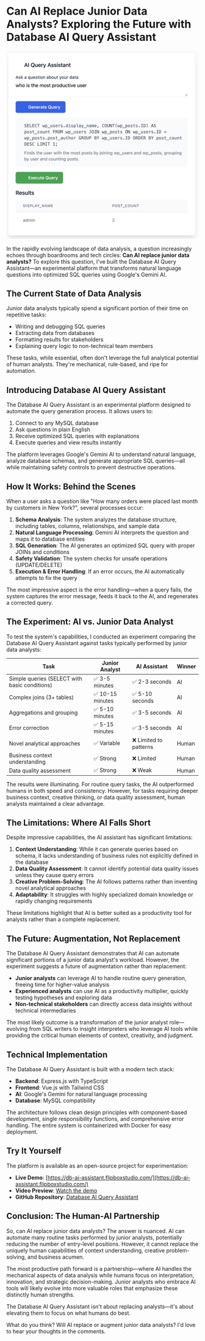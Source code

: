 # Can AI Replace Junior Data Analysts? Exploring the Future with Database AI Query Assistant

![Database AI Query Assistant](public/wp-ai-query.png)

In the rapidly evolving landscape of data analysis, a question increasingly echoes through boardrooms and tech circles: **Can AI replace junior data analysts?** To explore this question, I've built the Database AI Query Assistant—an experimental platform that transforms natural language questions into optimized SQL queries using Google's Gemini AI.

## The Current State of Data Analysis

Junior data analysts typically spend a significant portion of their time on repetitive tasks:

- Writing and debugging SQL queries
- Extracting data from databases
- Formatting results for stakeholders
- Explaining query logic to non-technical team members

These tasks, while essential, often don't leverage the full analytical potential of human analysts. They're mechanical, rule-based, and ripe for automation.

## Introducing Database AI Query Assistant

The Database AI Query Assistant is an experimental platform designed to automate the query generation process. It allows users to:

1. Connect to any MySQL database
2. Ask questions in plain English
3. Receive optimized SQL queries with explanations
4. Execute queries and view results instantly

The platform leverages Google's Gemini AI to understand natural language, analyze database schemas, and generate appropriate SQL queries—all while maintaining safety controls to prevent destructive operations.

## How It Works: Behind the Scenes

When a user asks a question like "How many orders were placed last month by customers in New York?", several processes occur:

1. **Schema Analysis**: The system analyzes the database structure, including tables, columns, relationships, and sample data
2. **Natural Language Processing**: Gemini AI interprets the question and maps it to database entities
3. **SQL Generation**: The AI generates an optimized SQL query with proper JOINs and conditions
4. **Safety Validation**: The system checks for unsafe operations (UPDATE/DELETE)
5. **Execution & Error Handling**: If an error occurs, the AI automatically attempts to fix the query

The most impressive aspect is the error handling—when a query fails, the system captures the error message, feeds it back to the AI, and regenerates a corrected query.

## The Experiment: AI vs. Junior Data Analyst

To test the system's capabilities, I conducted an experiment comparing the Database AI Query Assistant against tasks typically performed by junior data analysts:

| Task | Junior Analyst | AI Assistant | Winner |
|------|---------------|-------------|--------|
| Simple queries (SELECT with basic conditions) | ✅ 3-5 minutes | ✅ 2-3 seconds | AI |
| Complex joins (3+ tables) | ✅ 10-15 minutes | ✅ 5-10 seconds | AI |
| Aggregations and grouping | ✅ 5-10 minutes | ✅ 3-5 seconds | AI |
| Error correction | ✅ 5-15 minutes | ✅ 3-5 seconds | AI |
| Novel analytical approaches | ✅ Variable | ❌ Limited to patterns | Human |
| Business context understanding | ✅ Strong | ❌ Limited | Human |
| Data quality assessment | ✅ Strong | ❌ Weak | Human |

The results were illuminating. For routine query tasks, the AI outperformed humans in both speed and consistency. However, for tasks requiring deeper business context, creative thinking, or data quality assessment, human analysts maintained a clear advantage.

## The Limitations: Where AI Falls Short

Despite impressive capabilities, the AI assistant has significant limitations:

1. **Context Understanding**: While it can generate queries based on schema, it lacks understanding of business rules not explicitly defined in the database
2. **Data Quality Assessment**: It cannot identify potential data quality issues unless they cause query errors
3. **Creative Problem-Solving**: The AI follows patterns rather than inventing novel analytical approaches
4. **Adaptability**: It struggles with highly specialized domain knowledge or rapidly changing requirements

These limitations highlight that AI is better suited as a productivity tool for analysts rather than a complete replacement.

## The Future: Augmentation, Not Replacement

The Database AI Query Assistant demonstrates that AI can automate significant portions of a junior data analyst's workload. However, the experiment suggests a future of augmentation rather than replacement:

- **Junior analysts** can leverage AI to handle routine query generation, freeing time for higher-value analysis
- **Experienced analysts** can use AI as a productivity multiplier, quickly testing hypotheses and exploring data
- **Non-technical stakeholders** can directly access data insights without technical intermediaries

The most likely outcome is a transformation of the junior analyst role—evolving from SQL writers to insight interpreters who leverage AI tools while providing the critical human elements of context, creativity, and judgment.

## Technical Implementation

The Database AI Query Assistant is built with a modern tech stack:

- **Backend**: Express.js with TypeScript
- **Frontend**: Vue.js with Tailwind CSS
- **AI**: Google's Gemini for natural language processing
- **Database**: MySQL compatibility

The architecture follows clean design principles with component-based development, single responsibility functions, and comprehensive error handling. The entire system is containerized with Docker for easy deployment.

## Try It Yourself

The platform is available as an open-source project for experimentation:

- **Live Demo**: [https://db-ai-assistant.flipboxstudio.com/](https://db-ai-assistant.flipboxstudio.com/)
- **Video Preview**: [Watch the demo](https://db-ai-assistant.flipboxstudio.com/DB%20AI%20Assistant.mp4)
- **GitHub Repository**: [Database AI Query Assistant](https://github.com/aqidd/ai-sql-generator)

## Conclusion: The Human-AI Partnership

So, can AI replace junior data analysts? The answer is nuanced. AI can automate many routine tasks performed by junior analysts, potentially reducing the number of entry-level positions. However, it cannot replace the uniquely human capabilities of context understanding, creative problem-solving, and business acumen.

The most productive path forward is a partnership—where AI handles the mechanical aspects of data analysis while humans focus on interpretation, innovation, and strategic decision-making. Junior analysts who embrace AI tools will likely evolve into more valuable roles that emphasize these distinctly human strengths.

The Database AI Query Assistant isn't about replacing analysts—it's about elevating them to focus on what humans do best.

What do you think? Will AI replace or augment junior data analysts? I'd love to hear your thoughts in the comments.
